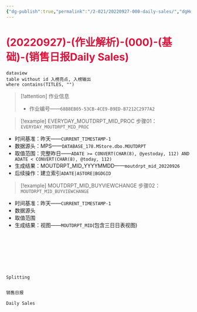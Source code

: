 ```yaml
---
{"dg-publish":true,"permalink":"/2-021/20220927-000-daily-sales/","dgHomeLink":true,"dgPassFrontmatter":false}
---
```



# <font color=#DC143C>(20220927)-(作业解析)-(000)-(基础)-(销售日报Daily Sales)</font>

```
dataview
table without id 入榜亮点, 入榜输出
where contains(TITLES, "")
```

>[!attention] 作业信息
>+ 作业编号——`68B8EB05-53CB-4CE9-B9ED-B7212C2977A2`

>[!example] EVERYDAY_MOUTDRPT_MID_PROC
>步骤01：`EVERYDAY_MOUTDRPT_MID_PROC`

+ 时间基准：昨天——`CURRENT_TIMESTAMP-1`
+ 数据源头：MPS——`DATABASE_178.MStore.dbo.MOUTDRPT`
+ 取值范围：完整昨日——`ADATE >= CONVERT(CHAR(8), @yestoday, 112) AND ADATE < CONVERT(CHAR(8), @today, 112)`
+ 生成结果：MOUTDRPT_MID_YYYYMMDD——`moutdrpt_mid_20220926`
+ 后续操作：建立索引`ADATE|ASTORE|BGDGID`

>[!example] MOUTDRPT_MID_BUYVIEWCHANGE
>步骤02：`MOUTDRPT_MID_BUYVIEWCHANGE`

+ 时间基准：昨天——`CURRENT_TIMESTAMP-1`
+ 数据源头
+ 取值范围
+ 生成结果：视图——`MOUTDRPT_MID`(包含三日日表视图)





```SQL








Splitting


销售日报

Daily Sales

```